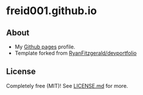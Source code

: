 # freid001.github.io

## About
* My [Github pages](https://help.github.com/articles/what-is-github-pages/) profile.
* Template forked from [RyanFitzgerald/devportfolio](https://github.com/RyanFitzgerald/devportfolio)

## License
Completely free (MIT)! See [LICENSE.md](LICENSE.md) for more.
